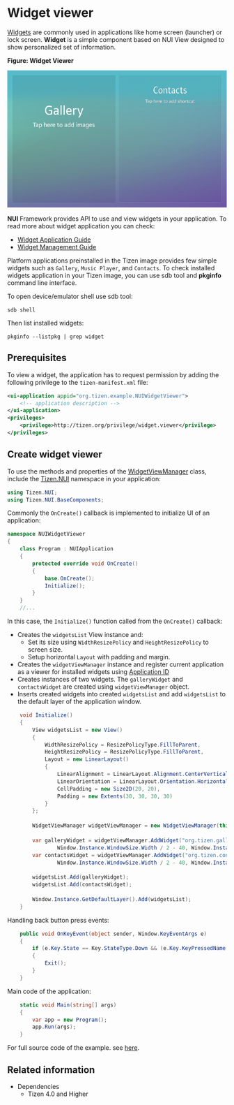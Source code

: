 # Widget viewer

[Widgets](../applications/widget-app.md) are commonly used in applications like home screen (launcher) or lock screen. **Widget** is a simple component based on NUI View designed to show personalized set of information.

**Figure: Widget Viewer**

![Widget Viewer](./media/widget_viewer.png)

**NUI** Framework provides API to use and view widgets in your application. To read more about widget application you can check:
- [Widget Application Guide](../applications/widget-app.md)
- [Widget Management Guide](./widget-control.md)

Platform applications preinstalled in the Tizen image provides few simple widgets such as `Gallery`, `Music Player`, and `Contacts`. To check installed widgets application in your Tizen image, you can use sdb tool and **pkginfo** command line interface.

To open device/emulator shell use sdb tool: 

```shell
sdb shell
```

Then list installed widgets:

```shell
pkginfo --listpkg | grep widget
```

## Prerequisites
To view a widget, the application has to request permission by adding the following privilege to the `tizen-manifest.xml` file:

```xml
<ui-application appid="org.tizen.example.NUIWidgetViewer">
    <!-- application description -->
</ui-application>
<privileges>
    <privilege>http://tizen.org/privilege/widget.viewer</privilege>
</privileges>
```

## Create widget viewer

To use the methods and properties of the [WidgetViewManager](/application/dotnet/api/TizenFX/latest/api/Tizen.NUI.WidgetViewManager.html) class, include the [Tizen.NUI](/application/dotnet/api/TizenFX/latest/api/Tizen.NUI.html) namespace in your application:

```csharp
using Tizen.NUI;
using Tizen.NUI.BaseComponents;
```

Commonly the `OnCreate()` callback is implemented to initialize UI of an application:

```csharp
namespace NUIWidgetViewer
{
    class Program : NUIApplication
    {
        protected override void OnCreate()
        {
            base.OnCreate();
            Initialize();
        }
    }
    //...
```

In this case, the `Initialize()` function called from the `OnCreate()` callback:

- Creates the `widgetsList` View instance and:
    - Set its size using `WidthResizePolicy` and `HeightResizePolicy` to screen size.
    - Setup horizontal `Layout` with padding and margin.
- Creates the `widgetViewManager` instance and register current application as a viewer for installed widgets using [Application ID](/application/dotnet/api/TizenFX/latest/api/Tizen.Applications.ApplicationInfo.html)
- Creates instances of two widgets. The `galleryWidget` and `contactsWidget` are created using `widgetViewManager` object.
- Inserts created widgets into created `widgetsList` and add `widgetsList` to the default layer of the application window.

```csharp
    void Initialize()
    {
        View widgetsList = new View()
        {
            WidthResizePolicy = ResizePolicyType.FillToParent,
            HeightResizePolicy = ResizePolicyType.FillToParent,
            Layout = new LinearLayout()
            {
                LinearAlignment = LinearLayout.Alignment.CenterVertical,
                LinearOrientation = LinearLayout.Orientation.Horizontal,
                CellPadding = new Size2D(20, 20),
                Padding = new Extents(30, 30, 30, 30)
            }
        };

        WidgetViewManager widgetViewManager = new WidgetViewManager(this, this.ApplicationInfo.ApplicationId);

        var galleryWidget = widgetViewManager.AddWidget("org.tizen.gallery.widget", "", 
                Window.Instance.WindowSize.Width / 2 - 40, Window.Instance.WindowSize.Height, 0);
        var contactsWidget = widgetViewManager.AddWidget("org.tizen.contacts.widget", "", 
                Window.Instance.WindowSize.Width / 2 - 40, Window.Instance.WindowSize.Height, 0);
        
        widgetsList.Add(galleryWidget);
        widgetsList.Add(contactsWidget);

        Window.Instance.GetDefaultLayer().Add(widgetsList);
    }
```

Handling back button press events:

```csharp
    public void OnKeyEvent(object sender, Window.KeyEventArgs e)
    {
        if (e.Key.State == Key.StateType.Down && (e.Key.KeyPressedName == "XF86Back" || e.Key.KeyPressedName == "Escape"))
        {
            Exit();
        }
    }
```

Main code of the application:

```csharp
    static void Main(string[] args)
    {
        var app = new Program();
        app.Run(args);
    }
```

For full source code of the example. see [here](./source-code/widget-viewer.cs).

## Related information
  - Dependencies
    -   Tizen 4.0 and Higher
